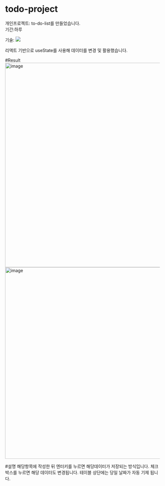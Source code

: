 # todo-project

개인프로젝트:
to-do-list를 만들었습니다.
<br/>
기간:하루

기술:
<img src="https://img.shields.io/badge/react-61DAFB?style=for-the-badge&logo=react&logoColor=white">

리액트 기반으로 useState를 사용해 데이터를 변경 및 활용했습니다.

#Result
<img width="665" alt="image" src="https://user-images.githubusercontent.com/82435813/236865190-db3560cc-905d-4d7e-be91-394992bdaf1c.png">
<img width="623" alt="image" src="https://user-images.githubusercontent.com/82435813/236865341-bd8f6e2e-bbf5-4b34-9361-4b12e4e1b988.png">

#설명
해당항목에 작성한 뒤 엔터키를 누르면 해당데이터가 저장되는 방식입니다.
체크박스를 누르면 해당 데이터도 변경됩니다.
테이블 상단에는 당일 날짜가 자동 기제 됩니다. 
